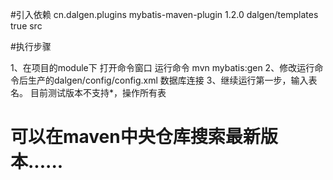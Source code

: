 #引入依赖
<build>
	<plugin>
			<groupId>cn.dalgen.plugins</groupId>
			<artifactId>mybatis-maven-plugin</artifactId>
			<version>1.2.0</version>
			<configuration>
				<templateDirectory>dalgen/templates</templateDirectory>
				<copyTemplate>true</copyTemplate>
				<outputDirectory>src</outputDirectory>
			</configuration>
		</plugin>
    </plugins>
</build>

#执行步骤

1、在项目的module下 打开命令窗口 运行命令 mvn mybatis:gen
2、修改运行命令后生产的dalgen/config/config.xml 数据库连接
3、继续运行第一步，输入表名。  目前测试版本不支持*，操作所有表

# 可以在maven中央仓库搜索最新版本......
